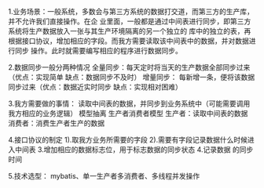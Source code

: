 1.业务场景：一般系统，多数会与第三方系统的数据打交道，而第三方的生产库，并不允许我们直接操作。在企
业里面，一般都是通过中间表进行同步，即第三方系统将生产数据放入一张与其生产环境隔离的另一个独立的
库中的独立的表，再根据接口协议，增加相应的字段。而我方需要读取该中间表中的数据，并对数据进行同步
操作。此时就需要编写相应的程序进行数据同步。


2.数据同步一般分两种情况
全量同步：每天定时将当天的生产数据全部同步过来（优点：实现简单 缺点：数据同步不及时） 增量同步：
每新增一条，便将该数据同步过来（优点：数据近实时同步 缺点：实现相对困难）


3.我方需要做的事情：
读取中间表的数据，并同步到业务系统中（可能需要调用我方相应的业务逻辑）
模型抽离
生产者消费者模型 生产者：读取中间表的数据 消费者：消费生产者生产的数据


4.接口协议的制定
1).取我方业务所需要的字段
2).需要有字段记录数据什么时候进入中间表 3.增加相应的数据标志位，用于标志数据的同步状态 4.记录数据
的同步时间


5.技术选型： mybatis、单一生产者多消费者、多线程并发操作